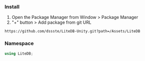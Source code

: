 ### Install
1. Open the Package Manager from Window > Package Manager
2. "+" button > Add package from git URL
```
https://github.com/dssste/LiteDB-Unity.git?path=/Assets/LiteDB
```

### Namespace
```cs
using LiteDB;
```

